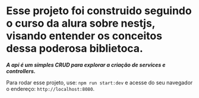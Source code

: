 # Esse projeto foi construido seguindo o curso da alura sobre nestjs, visando entender os conceitos dessa poderosa biblietoca. 

***A api é um simples CRUD para explorar a criação de services e controllers.***

Para rodar esse projeto, use: ```npm run start:dev``` e acesse do seu navegador o endereço: ```http://localhost:8080```.
